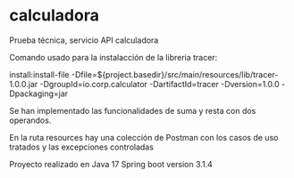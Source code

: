 # calculadora
Prueba técnica, servicio API calculadora

Comando usado para la instalacción de la libreria tracer:

install:install-file -Dfile=${project.basedir}/src/main/resources/lib/tracer-1.0.0.jar -DgroupId=io.corp.calculator -DartifactId=tracer -Dversion=1.0.0 -Dpackaging=jar

Se han implementado las funcionalidades de suma y resta con dos operandos.

En la ruta resources hay una colección de Postman con los casos de uso tratados y las excepciones controladas 

Proyecto realizado en Java 17
Spring boot version 3.1.4